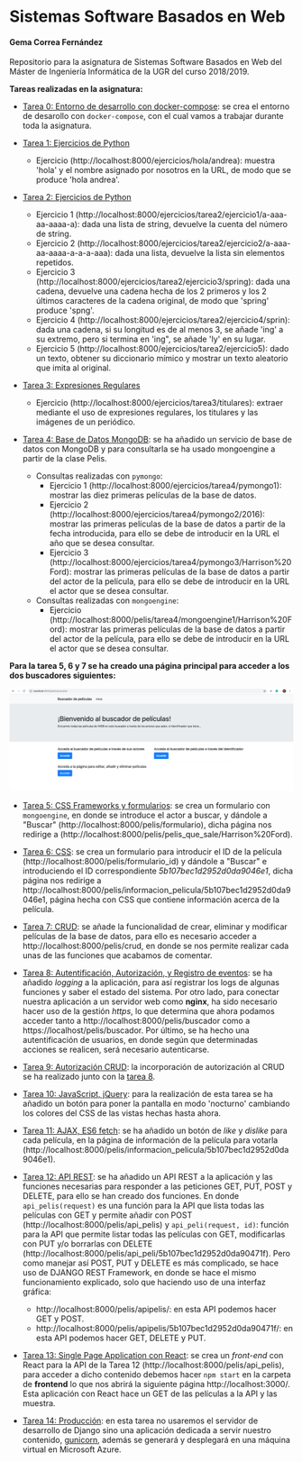 # Sistemas Software Basados en Web

#### Gema Correa Fernández

Repositorio para la asignatura de Sistemas Software Basados en Web del Máster de Ingeniería Informática de la UGR del curso 2018/2019.

**Tareas realizadas en la asignatura:**

- [Tarea 0: Entorno de desarrollo con docker-compose](https://github.com/Gecofer/MII_SSBW_1819/tree/master/Tarea%200): se crea el entorno de desarollo con `docker-compose`, con el cual vamos a trabajar durante toda la asignatura.


- [Tarea 1: Ejercicios de Python](https://github.com/Gecofer/MII_SSBW_1819/tree/master/Tarea%201)
  - Ejercicio (http://localhost:8000/ejercicios/hola/andrea): muestra 'hola' y el nombre asignado por nosotros en la URL, de modo que se produce 'hola andrea'.


- [Tarea 2: Ejercicios de Python](https://github.com/Gecofer/MII_SSBW_1819/tree/master/Tarea%202)
  - Ejercicio 1 (http://localhost:8000/ejercicios/tarea2/ejercicio1/a-aaa-aa-aaaa-a): dada una lista de string, devuelve la cuenta del número de string.
  - Ejercicio 2 (http://localhost:8000/ejercicios/tarea2/ejercicio2/a-aaa-aa-aaaa-a-a-a-aaa): dada una lista, devuelve la lista sin elementos repetidos.
  - Ejercicio 3 (http://localhost:8000/ejercicios/tarea2/ejercicio3/spring): dada una cadena, devuelve una cadena hecha de los 2 primeros y los 2 últimos caracteres de la cadena original, de modo que 'spring' produce 'spng'.
  - Ejercicio 4 (http://localhost:8000/ejercicios/tarea2/ejercicio4/sprin): dada una cadena, si su longitud es de al menos 3, se añade 'ing' a su extremo, pero si termina en 'ing", se añade 'ly' en su lugar.
  - Ejercicio 5 (http://localhost:8000/ejercicios/tarea2/ejercicio5): dado un texto, obtener su diccionario mímico y mostrar un texto aleatorio que imita al original.


- [Tarea 3: Expresiones Regulares](https://github.com/Gecofer/MII_SSBW_1819/tree/master/Tarea%203)
  - Ejercicio (http://localhost:8000/ejercicios/tarea3/titulares): extraer mediante el uso de expresiones regulares, los titulares y las imágenes de un periódico.


- [Tarea 4: Base de Datos MongoDB](https://github.com/Gecofer/MII_SSBW_1819/tree/master/Tarea%204): se ha añadido un servicio de base de datos con MongoDB y para consultarla se ha usado mongoengine a partir de la clase Pelis.
  - Consultas realizadas con `pymongo`:
    - Ejercicio 1 (http://localhost:8000/ejercicios/tarea4/pymongo1): mostrar las diez primeras películas de la base de datos.
    - Ejercicio 2 (http://localhost:8000/ejercicios/tarea4/pymongo2/2016): mostrar las primeras películas de la base de datos a partir de la fecha introducida, para ello se debe de introducir en la URL el año que se desea consultar.
    - Ejercicio 3 (http://localhost:8000/ejercicios/tarea4/pymongo3/Harrison%20Ford): mostrar las primeras películas de la base de datos a partir del actor de la película, para ello se debe de introducir en la URL el actor que se desea consultar.
  - Consultas realizadas con `mongoengine`:  
    - Ejercicio (http://localhost:8000/pelis/tarea4/mongoengine1/Harrison%20Ford): mostrar las primeras películas de la base de datos a partir del actor de la película, para ello se debe de introducir en la URL el actor que se desea consultar.


**Para la tarea 5, 6 y 7 se ha creado una página principal para acceder a los dos buscadores siguientes:**

![](imagenes/1.png)

- [Tarea 5: CSS Frameworks y formularios](https://github.com/Gecofer/MII_SSBW_1819/tree/master/Tarea%205): se crea un formulario con `mongoengine`, en donde se introduce el actor a buscar, y dándole a "Buscar" (http://localhost:8000/pelis/formulario), dicha página nos redirige a (http://localhost:8000/pelis/pelis_que_sale/Harrison%20Ford).


- [Tarea 6: CSS](https://github.com/Gecofer/MII_SSBW_1819/tree/master/Tarea%206): se crea un formulario para introducir el ID de la película (http://localhost:8000/pelis/formulario_id) y dándole a "Buscar" e introduciendo el ID correspondiente _5b107bec1d2952d0da9046e1_, dicha página nos redirige a http://localhost:8000/pelis/informacion_pelicula/5b107bec1d2952d0da9046e1, página hecha con CSS que contiene información acerca de la película.


- [Tarea 7: CRUD](https://github.com/Gecofer/MII_SSBW_1819/tree/master/Tarea%207): se añade la funcionalidad de crear, eliminar y modificar películas de la base de datos, para ello es necesario acceder a http://localhost:8000/pelis/crud, en donde se nos permite realizar cada unas de las funciones que acabamos de comentar.


- [Tarea 8: Autentificación, Autorización, y Registro de eventos](https://github.com/Gecofer/MII_SSBW_1819/tree/master/Tarea%208): se ha añadido _logging_ a la aplicación, para así registrar los logs de algunas funciones y saber el estado del sistema. Por otro lado, para conectar nuestra aplicación a un servidor web como **nginx**, ha sido necesario hacer uso de la gestión _https_, lo que determina que ahora podamos acceder tanto a http://localhost:8000/pelis/buscador como a https://localhost/pelis/buscador. Por último, se ha hecho una autentificación de usuarios, en donde según que determinadas acciones se realicen, será necesario autenticarse.


- [Tarea 9: Autorización CRUD](https://github.com/Gecofer/MII_SSBW_1819/tree/master/Tarea%209): la incorporación de autorización al CRUD se ha realizado junto con la [tarea 8](https://github.com/Gecofer/MII_SSBW_1819/tree/master/Tarea%208).


- [Tarea 10: JavaScript, jQuery](https://github.com/Gecofer/MII_SSBW_1819/tree/master/Tarea%2010): para la realización de esta tarea se ha añadido un botón para poner la pantalla en modo 'nocturno' cambiando los colores del CSS de las vistas hechas hasta ahora.


- [Tarea 11: AJAX, ES6 fetch](https://github.com/Gecofer/MII_SSBW_1819/tree/master/Tarea%2011): se ha añadido un botón de _like_ y _dislike_ para cada película, en la página de información de la película para votarla (http://localhost:8000/pelis/informacion_pelicula/5b107bec1d2952d0da9046e1).


- [Tarea 12: API REST](https://github.com/Gecofer/MII_SSBW_1819/tree/master/Tarea%2012): se ha añadido un API REST a la aplicación y las funciones necesarias para responder a las peticiones GET, PUT, POST y DELETE, para ello se han creado dos funciones. En donde `api_pelis(request)` es una función para la API que lista todas las películas con GET y permite añadir con POST (http://localhost:8000/pelis/api_pelis) y `api_peli(request, id)`: función para la API que permite listar todas las películas con GET, modificarlas con PUT y/o borrarlas con DELETE (http://localhost:8000/pelis/api_peli/5b107bec1d2952d0da90471f). Pero como manejar así POST, PUT y DELETE es más complicado, se hace uso de DJANGO REST Framework, en donde se hace el mismo funcionamiento explicado, solo que haciendo uso de una interfaz gráfica:
    - http://localhost:8000/pelis/apipelis/: en esta API podemos hacer GET y POST.
    - http://localhost:8000/pelis/apipelis/5b107bec1d2952d0da90471f/: en esta API podemos hacer GET, DELETE y PUT.


- [Tarea 13: Single Page Application con React](https://github.com/Gecofer/MII_SSBW_1819/tree/master/Tarea%2013): se crea un _front-end_ con React para la API de la Tarea 12 (http://localhost:8000/pelis/api_pelis), para acceder a dicho contenido debemos hacer `npm start` en la carpeta de **frontend** lo que nos abrirá la siguiente página http://localhost:3000/. Esta aplicación con React hace un GET de las películas a la API y las muestra.


- [Tarea 14: Producción](https://github.com/Gecofer/MII_SSBW_1819/tree/master/Tarea%2014): en esta tarea no usaremos el servidor de desarrollo de Django sino una aplicación dedicada a servir nuestro contenido, [gunicorn](https://gunicorn.org/), además se generará y desplegará en una máquina virtual en Microsoft Azure.
